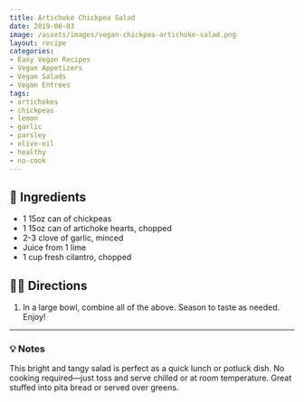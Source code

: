 ```yaml
---
title: Artichoke Chickpea Salad
date: 2019-06-03
image: /assets/images/vegan-chickpea-artichoke-salad.png
layout: recipe
categories:
- Easy Vegan Recipes
- Vegan Appetizers
- Vegan Salads
- Vegan Entrees
tags:
- artichokes
- chickpeas
- lemon
- garlic
- parsley
- olive-oil
- healthy
- no-cook
---
```


## 🧾 Ingredients

- 1 15oz can of chickpeas
- 1 15oz can of artichoke hearts, chopped
- 2-3 clove of garlic, minced
- Juice from 1 lime
- 1 cup fresh cilantro, chopped

## 👩‍🍳 Directions

1. In a large bowl, combine all of the above. Season to taste as needed. Enjoy!


---

### 💡 Notes

This bright and tangy salad is perfect as a quick lunch or potluck dish. No cooking required—just toss and serve chilled or at room temperature. Great stuffed into pita bread or served over greens.
